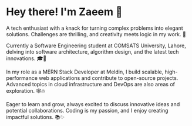 # Hey there! I'm Zaeem 👋

A tech enthusiast with a knack for turning complex problems into elegant solutions. Challenges are thrilling, and creativity meets logic in my work. 🌟

Currently a Software Engineering student at COMSATS University, Lahore, delving into software architecture, algorithm design, and the latest tech innovations. 🎓🚀

In my role as a MERN Stack Developer at Meldin, I build scalable, high-performance web applications and contribute to open-source projects. Advanced topics in cloud infrastructure and DevOps are also areas of exploration. 🕸️🔥

Eager to learn and grow, always excited to discuss innovative ideas and potential collaborations. Coding is my passion, and I enjoy creating impactful solutions. 📚✨
